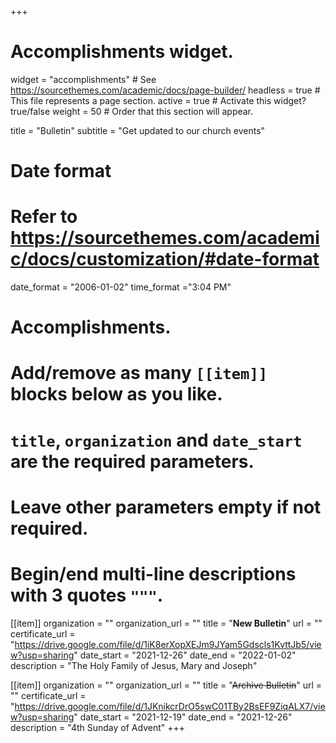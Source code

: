 +++
# Accomplishments widget.
widget = "accomplishments"  # See https://sourcethemes.com/academic/docs/page-builder/
headless = true  # This file represents a page section.
active = true  # Activate this widget? true/false
weight = 50  # Order that this section will appear.

title = "Bulletin"
subtitle = "Get updated to our church events"

# Date format
#   Refer to https://sourcethemes.com/academic/docs/customization/#date-format
date_format = "2006-01-02"
time_format ="3:04 PM"

# Accomplishments.
#   Add/remove as many `[[item]]` blocks below as you like.
#   `title`, `organization` and `date_start` are the required parameters.
#   Leave other parameters empty if not required.
#   Begin/end multi-line descriptions with 3 quotes `"""`.

[[item]]
  organization = ""
  organization_url = ""
  title = "**New Bulletin**"
  url = ""
  certificate_url = "https://drive.google.com/file/d/1iK8erXopXEJm9JYam5Gdscls1KvttJb5/view?usp=sharing"
  date_start = "2021-12-26"
  date_end = "2022-01-02"
  description = "The Holy Family of Jesus, Mary and Joseph"

[[item]]
  organization = ""
  organization_url = ""
  title = "~~Archive Bulletin~~"
  url = ""
  certificate_url = "https://drive.google.com/file/d/1JKnikcrDrO5swC01TBy2BsEF9ZiqALX7/view?usp=sharing"
  date_start = "2021-12-19"
  date_end = "2021-12-26"
  description = "4th Sunday of Advent"
+++
